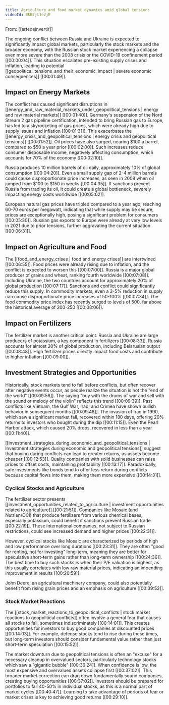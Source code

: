 ```yaml
---
title: Agriculture and food market dynamics amid global tensions
videoId: 3kB7jt1eVjE
---
```


From: [[artedeinvertir]] <br/> 

The ongoing conflict between Russia and Ukraine is expected to significantly impact global markets, particularly the stock markets and the broader economy, with the Russian stock market experiencing a collapse even more severe than the 2008 crisis or the COVID-19 confinement period <a class="yt-timestamp" data-t="00:00:04">[[00:00:04]]</a>. This situation escalates pre-existing supply crises and inflation, leading to potential [[geopolitical_tensions_and_their_economic_impact | severe economic consequences]] <a class="yt-timestamp" data-t="00:01:49">[[00:01:49]]</a>.

## Impact on Energy Markets
The conflict has caused significant disruptions in [[energy_and_raw_material_markets_under_geopolitical_tensions | energy and raw material markets]] <a class="yt-timestamp" data-t="00:01:40">[[00:01:40]]</a>. Germany's suspension of the Nord Stream 2 gas pipeline certification, intended to bring Russian gas to Europe, has led to a skyrocketing of gas prices, which were already high due to supply issues and inflation <a class="yt-timestamp" data-t="00:01:31">[[00:01:31]]</a>. This exacerbates the [[energy_crisis_and_geopolitical_tensions | energy crisis and geopolitical tensions]] <a class="yt-timestamp" data-t="00:01:52">[[00:01:52]]</a>. Oil prices have also surged, nearing $100 a barrel, compared to $50 a year prior <a class="yt-timestamp" data-t="00:02:00">[[00:02:00]]</a>. Such increases reduce consumer disposable income, negatively affecting consumption, which accounts for 70% of the economy <a class="yt-timestamp" data-t="00:02:10">[[00:02:10]]</a>.

Russia produces 10 million barrels of oil daily, approximately 10% of global consumption <a class="yt-timestamp" data-t="00:04:20">[[00:04:20]]</a>. Even a small supply gap of 2-4 million barrels could cause disproportionate price increases, as seen in 2008 when oil jumped from $100 to $150 in weeks <a class="yt-timestamp" data-t="00:04:35">[[00:04:35]]</a>. If sanctions prevent Russia from trading its oil, it could create a global bottleneck, severely impacting energy costs worldwide <a class="yt-timestamp" data-t="00:05:02">[[00:05:02]]</a>.

European natural gas prices have tripled compared to a year ago, reaching 60-70 euros per megawatt, indicating that while supply may be secure, prices are exceptionally high, posing a significant problem for consumers <a class="yt-timestamp" data-t="00:05:30">[[00:05:30]]</a>. Russian gas exports to Europe were already at very low levels in 2021 due to prior tensions, further aggravating the current situation <a class="yt-timestamp" data-t="00:06:31">[[00:06:31]]</a>.

## Impact on Agriculture and Food
The [[food_and_energy_crises | food and energy crises]] are intertwined <a class="yt-timestamp" data-t="00:06:55">[[00:06:55]]</a>. Food prices were already rising due to inflation, and the conflict is expected to worsen this <a class="yt-timestamp" data-t="00:07:00">[[00:07:00]]</a>. Russia is a major global producer of grains and wheat, ranking fourth worldwide <a class="yt-timestamp" data-t="00:07:08">[[00:07:08]]</a>. Including Ukraine, the two countries account for approximately 20% of global production <a class="yt-timestamp" data-t="00:07:17">[[00:07:17]]</a>. Sanctions and conflict could significantly reduce this supply. In commodity markets, even a 3-5% reduction in supply can cause disproportionate price increases of 50-100% <a class="yt-timestamp" data-t="00:07:34">[[00:07:34]]</a>. The food commodity price index has recently surged to levels of 500, far above the historical average of 200-250 <a class="yt-timestamp" data-t="00:08:06">[[00:08:06]]</a>.

## Impact on Fertilizers
The fertilizer market is another critical point. Russia and Ukraine are large producers of potassium, a key component in fertilizers <a class="yt-timestamp" data-t="00:08:33">[[00:08:33]]</a>. Russia accounts for almost 20% of global production, including Belarusian output <a class="yt-timestamp" data-t="00:08:48">[[00:08:48]]</a>. High fertilizer prices directly impact food costs and contribute to higher inflation <a class="yt-timestamp" data-t="00:09:00">[[00:09:00]]</a>.

## Investment Strategies and Opportunities
Historically, stock markets tend to fall before conflicts, but often recover after negative events occur, as people realize the situation is not the "end of the world" <a class="yt-timestamp" data-t="00:09:56">[[00:09:56]]</a>. The saying "buy with the drums of war and sell with the sound or melody of the violin" reflects this trend <a class="yt-timestamp" data-t="00:09:39">[[00:09:39]]</a>. Past conflicts like Vietnam, the Gulf War, Iraq, and Crimea have shown bullish behavior in subsequent months <a class="yt-timestamp" data-t="00:09:48">[[00:09:48]]</a>. The invasion of Iraq in 1990, which saw a significant market fall, recovered within 180 days, offering 20% returns to investors who bought during the dip <a class="yt-timestamp" data-t="00:11:15">[[00:11:15]]</a>. Even the Pearl Harbor attack, which caused 20% drops, recovered in less than a year <a class="yt-timestamp" data-t="00:11:40">[[00:11:40]]</a>.

[[investment_strategies_during_economic_and_geopolitical_tensions | Investment strategies during economic and geopolitical tensions]] suggest that buying during conflicts can lead to greater returns, as assets become cheaper <a class="yt-timestamp" data-t="00:12:53">[[00:12:53]]</a>. Quality companies with solid businesses can raise prices to offset costs, maintaining profitability <a class="yt-timestamp" data-t="00:13:17">[[00:13:17]]</a>. Paradoxically, safe investments like bonds tend to offer less return during conflicts because capital flows into them, making them more expensive <a class="yt-timestamp" data-t="00:14:31">[[00:14:31]]</a>.

### Cyclical Stocks and Agriculture
The fertilizer sector presents [[investment_opportunities_related_to_agriculture | investment opportunities related to agriculture]] <a class="yt-timestamp" data-t="00:21:51">[[00:21:51]]</a>. Companies like Mosaic (and Nutrien/OCI) that produce fertilizers from various chemical bases, especially potassium, could benefit if sanctions prevent Russian trade <a class="yt-timestamp" data-t="00:22:19">[[00:22:19]]</a>. These international companies, not subject to Russian restrictions, could see increased demand and higher prices <a class="yt-timestamp" data-t="00:22:31">[[00:22:31]]</a>.

However, cyclical stocks like Mosaic are characterized by periods of high and low performance over long durations <a class="yt-timestamp" data-t="00:23:31">[[00:23:31]]</a>. They are often "good for renting, not for investing" long-term, meaning they are better for speculative short-term gains rather than long-term ownership <a class="yt-timestamp" data-t="00:24:36">[[00:24:36]]</a>. The best time to buy such stocks is when their P/E valuation is highest, as this usually correlates with low raw material prices, indicating an impending improvement in results <a class="yt-timestamp" data-t="00:20:59">[[00:20:59]]</a>.

John Deere, an agricultural machinery company, could also potentially benefit from rising grain prices and an emphasis on agriculture <a class="yt-timestamp" data-t="00:39:52">[[00:39:52]]</a>.

### Stock Market Reactions
The [[stock_market_reactions_to_geopolitical_conflicts | stock market reactions to geopolitical conflicts]] often involve a general fear that causes all stocks to fall, sometimes indiscriminately <a class="yt-timestamp" data-t="00:14:01">[[00:14:01]]</a>. This creates opportunities for investors to buy good companies at discounted prices <a class="yt-timestamp" data-t="00:14:03">[[00:14:03]]</a>. For example, defense stocks tend to rise during these times, but long-term investors should consider fundamental value rather than just short-term speculation <a class="yt-timestamp" data-t="00:15:52">[[00:15:52]]</a>.

The market downturn due to geopolitical tensions is often an "excuse" for a necessary cleanup in overvalued sectors, particularly technology stocks which saw a "gigantic bubble" <a class="yt-timestamp" data-t="00:36:24">[[00:36:24]]</a>. When confidence is low, the most expensive and overvalued assets collapse first <a class="yt-timestamp" data-t="00:37:02">[[00:37:02]]</a>. This broader market correction can drag down fundamentally sound companies, creating buying opportunities <a class="yt-timestamp" data-t="00:37:02">[[00:37:02]]</a>. Investors should be prepared for portfolios to fall 40-50% in individual stocks, as this is a normal part of market cycles <a class="yt-timestamp" data-t="00:40:47">[[00:40:47]]</a>. Learning to take advantage of periods of fear or market crises is key to achieving good returns <a class="yt-timestamp" data-t="00:29:10">[[00:29:10]]</a>.